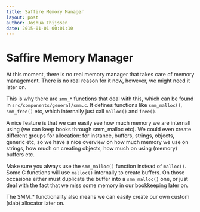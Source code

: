 ```yaml
---
title: Saffire Memory Manager
layout: post
author: Joshua Thijssen
date: 2015-01-01 00:01:10
---
```


# Saffire Memory Manager
At this moment, there is no real memory manager that takes care of memory management. There is no real reason for it now, however, we might need it later on.

This is why there are `smm_*` functions that deal with this, which can be found in `src/components/general/smm.c`. It defines functions like `smm_malloc()`, `smm_free()` etc, which internally just call `malloc()` and `free()`.

A nice feature is that we can easily see how much memory we are internall using (we can keep books through smm_malloc etc). We could even create different groups for allocation: for instance, buffers, strings, objects, generic etc, so we have a nice overview on how much memory we use on strings, how much on creating objects, how much on using (memory) buffers etc.

Make sure you always use the `smm_malloc()` function instead of `malloc()`. Some C functions will use `malloc()` internally to create buffers. On those occasions either must duplicate the buffer into a `smm_malloc()` one, or just deal with the fact that we miss some memory in our bookkeeping later on.

The SMM_* functionality also means we can easily create our own custom (slab) allocator later on.
